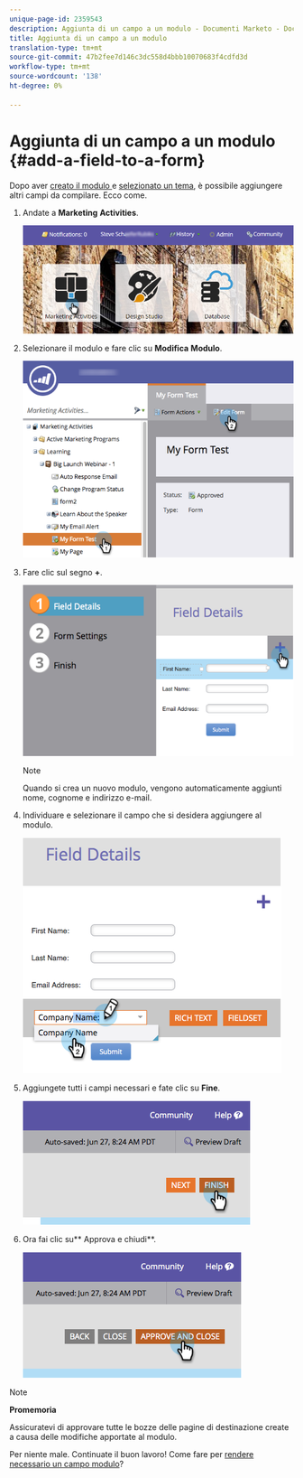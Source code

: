 ```yaml
---
unique-page-id: 2359543
description: Aggiunta di un campo a un modulo - Documenti Marketo - Documentazione prodotto
title: Aggiunta di un campo a un modulo
translation-type: tm+mt
source-git-commit: 47b2fee7d146c3dc558d4bbb10070683f4cdfd3d
workflow-type: tm+mt
source-wordcount: '138'
ht-degree: 0%

---
```



# Aggiunta di un campo a un modulo {#add-a-field-to-a-form}

Dopo aver [creato il modulo ](create-a-form.md) e [selezionato un tema](select-a-form-theme.md), è possibile aggiungere altri campi da compilare. Ecco come.

1. Andate a **Marketing** **Activities**.

   ![](assets/login-marketing-activities-2.png)

1. Selezionare il modulo e fare clic su **Modifica** **Modulo**.

   ![](assets/editform-1.png)

1. Fare clic sul segno **+**.

   ![](assets/image2014-9-15-17-18-17.png)

   >[!NOTE]
   >
   >Quando si crea un nuovo modulo, vengono automaticamente aggiunti nome, cognome e indirizzo e-mail.

1. Individuare e selezionare il campo che si desidera aggiungere al modulo.

   ![](assets/image2014-9-15-17-3a18-3a26.png)

1. Aggiungete tutti i campi necessari e fate clic su **Fine**.

   ![](assets/image2014-9-15-17-3a18-3a35.png)

1. Ora fai clic su** Approva e chiudi**.

   ![](assets/image2014-9-15-17-3a18-3a43.png)

>[!NOTE]
>
>**Promemoria**
>
>Assicuratevi di approvare tutte le bozze delle pagine di destinazione create a causa delle modifiche apportate al modulo.

Per niente male. Continuate il buon lavoro! Come fare per [rendere necessario un campo modulo](make-a-form-field-required.md)?